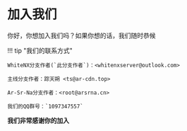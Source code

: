 # 加入我们

你好，你想加入我们吗？如果你想的话，我们随时恭候

!!! tip "我们的联系方式"

    WhiteNX分支作者(`此分支作者`)：<whitenxserver@outlook.com>

    主线分支作者：踪天朔 <ts@ar-cdn.top>

    Ar-Sr-Na分支作者：<root@arsrna.cn>

    我们的QQ群号：`1097347557`

**我们非常感谢你的加入**
